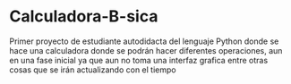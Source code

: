 # Calculadora-B-sica
Primer proyecto de estudiante autodidacta del lenguaje Python donde se hace una calculadora donde se podrán hacer diferentes operaciones, aun en una fase inicial ya que aun no toma una interfaz grafica entre otras cosas que se irán actualizando con el tiempo  
